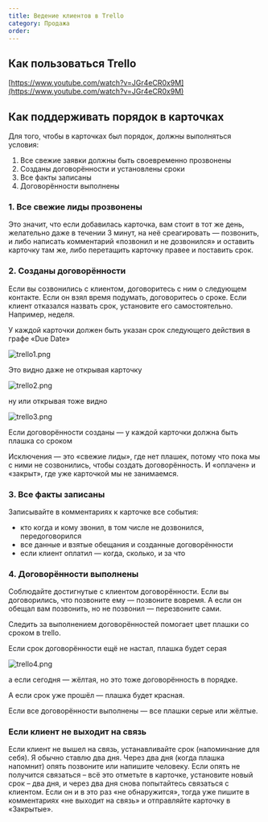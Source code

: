 ```yaml
---
title: Ведение клиентов в Trello
category: Продажа
order: 
---
```


## Как пользоваться Trello

[https://www.youtube.com/watch?v=JGr4eCR0x9M](https://www.youtube.com/watch?v=JGr4eCR0x9M)

## Как поддерживать порядок в карточках

Для того, чтобы в карточках был порядок, должны выполняться условия: 

1. Все свежие заявки должны быть своевременно прозвонены
2. Созданы договорённости и установлены сроки
3. Все факты записаны
4. Договорённости выполнены

### 1. Все свежие лиды прозвонены

Это значит, что если добавилась карточка, вам стоит в тот же день, желательно даже в течении 3 минут, на неё среагировать — позвонить, и либо написать комментарий «позвонил и не дозвонился» и оставить карточку там же, либо перетащить карточку правее и поставить срок.

### 2. Созданы договорённости

Если вы созвонились с клиентом, договоритесь с ним о следующем контакте. Если он взял время подумать, договоритесь о сроке. Если клиент отказался назвать срок, установите его самостоятельно. Например, неделя.

У каждой карточки должен быть указан срок следующего действия в графе «Due Date»

![trello1.png](/images/sales/trello/trello1.png)

Это видно даже не открывая карточку

![trello2.png](/images/sales/trello/trello2.png)

ну или открывая тоже видно 

![trello3.png](/images/sales/trello/trello3.png)

Если договорённости созданы — у каждой карточки должна быть плашка со сроком

Исключения — это «свежие лиды», где нет плашек, потому что пока мы с ними не созвонились, чтобы создать договорённость. И «оплачен» и «закрыт», где уже карточкой мы не занимаемся.

### 3. Все факты записаны

Записывайте в комментариях к карточке все события:

* кто когда и кому звонил, в том числе не дозвонился, передоговорился
* все данные и взятые обещания и созданные договорённости
* если клиент оплатил — когда, сколько, и за что

### 4. Договорённости выполнены

Соблюдайте достигнутые с клиентом договорённости. Если вы договорились, что позвоните ему — позвоните вовремя. А если он обещал вам позвонить, но не позвонил — перезвоните сами. 

Следить за выполнением договорённостей помогает цвет плашки со сроком в trello.

Если срок договорённости ещё не настал, плашка будет серая

![trello4.png](/images/sales/trello/trello4.png)

а если сегодня — жёлтая, но это тоже договорённость в порядке.

А если срок уже прошёл — плашка будет красная.

Если все договорённости выполнены — все плашки серые или жёлтые.

### Если клиент не выходит на связь

Если клиент не вышел на связь, устанавливайте срок (напоминание для себя). Я обычно ставлю два дня. Через два дня (когда плашка напомнит) опять позвоните или напишите человеку. Если опять не получится связаться – всё это отметьте в карточке, установите новый срок – два дня, и через два дня снова попытайтесь связаться с клиентом. Если он и в это раз «не обнаружится», тогда уже пишите в комментариях «не выходит на связь» и отправляйте карточку в «Закрытые».